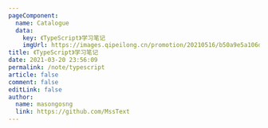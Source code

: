 ```yaml
---
pageComponent: 
  name: Catalogue
  data: 
    key: 《TypeScript》学习笔记
    imgUrl: https://images.qipeilong.cn/promotion/20210516/b50a9e5a106deed7f3cb35d8d0ca048e_w474_h474.jpeg
title: 《TypeScript》学习笔记
date: 2021-03-20 23:56:09
permalink: /note/typescript
article: false  
comment: false
editLink: false
author: 
  name: masongosng
  link: https://github.com/MssText
---
```

